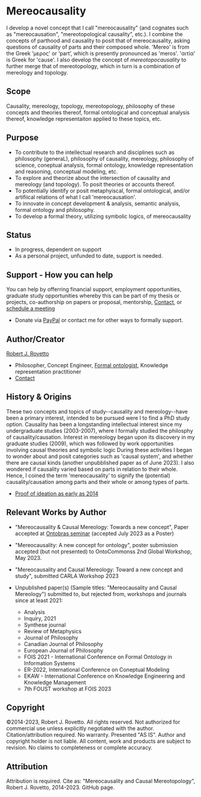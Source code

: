 # Mereocausality

I develop a novel concept that I call "mereocausality" (and cognates such as "mereocausation", "mereotopological causality", etc.). I combine the concepts of parthood and causality to posit that of mereocausality, asking questions of causality of parts and their composed whole. 'Mereo' is from the Greek 'μερος' or ‘part’, which is presently pronounced as 'meros'. 'αιτία' is Greek for 'cause'. I also develop the concept of _mereotopocausality_ to further merge that of mereotopology, which in turn is a combination of mereology and topology.

## Scope
Causality, mereology, topology, mereotopology, philosophy of these concepts and theories thereof, formal ontological and conceptual analysis thereof, knowledge representaiton applied to these topics, etc.

## Purpose
- To contribute to the intellectual research and disciplines such as philosophy (generaL), philosophy of causality, mereology, philosophy of science, coneptual analysis, formal ontology, knowledge representation and reasoning, conceptual modeling, etc.
- To explore and theorize about the intersection of causality and mereology (and topology). To posit theories or accounts thereof.
- To potentially identify or posit metaphyiscal, formal ontological, and/or artifiical relations of what I call 'mereocausation'.
- To innovate in concept development & analysis, semantic analysis, formal ontology and philosophy.
- To develop a formal theory, utilizing symbolic logics, of mereocausality

## Status
- In progress, dependent on support
- As a personal project, unfunded to date, support is needed.

## Support - How you can help
You can help by offerring financial support, employment opportunities, graduate study opportunities whereby this can be part of my thesis or projects, co-authorship on papers or proposal, mentorship, [Contact](https://ontospace.wordpress.com/contact), or [schedule a meeting](https://tinyurl.com/hm8wu2sa) 

* Donate via [PayPal](https://tinyurl.com/donateViaPayPalrr) or contact me for other ways to formally support.

## Author/Creator
[Robert J. Rovetto](http://orcid.org/0000-0003-3835-7817)
- Philosopher, Concept Engineer, [Formal ontologist](https://ontologforum.org/index.php/RobertRovetto), Knowledge representation practitioner
- [Contact](mailto:rrovetto@terpalum.umd.edu)

## History & Origins
These two concepts and topics of study--causality and mereology--have been a primary interest, intended to be pursued were I to find a PhD study option. 
Causality has been a longstanding intellectual interest since my undergraduate studies (2003-2007), where I formally studied the philosphy of causality/causation. Interest in mereology began upon its discovery in my graduate studies (2009), which was followed by work opportunities involving causal theories and symbolic logic During these activities I began to wonder about and posit categories such as 'causal system', and whether there are causal kinds (another unpubblished paper as of June 2023). I also wondered if causality varied based on parts in relation to their whole. Hence, I coined the term 'mereocausality' to signify the (potential) causality/causation among parts and their whole or among types of parts.
- [Proof of ideation as early as 2014](https://github.com/rrovetto/rrovetto/tree/main/affiliations-and-work/papers/mereocausality)
  
## Relevant Works by Author
- "Mereocausality & Causal Mereology: Towards a new concept", Paper accepted at [Ontobras seminar](https://www.inf.ufrgs.br/ontobras/en/program/) (accepted July 2023 as a Poster)
- "Mereocausality: A new concept for ontology", poster submission accepted (but not presented) to OntoCommonss 2nd Global Workshop, May 2023.
- "Mereocausality and Causal Mereology: Toward a new concept and study", submitted CARLA Workshop 2023

- Unpublished paper(s) (Sample titles: "Mereocausality and Causal Mereology") submitted to, but rejected from, workshops and journals since at least 2021:
  - Analysis
  - Inquiry, 2021
  - Synthese journal
  - Review of Metaphysics
  - Journal of Philosophy
  - Canadian Journal of Philosophy
  - European Journal of Philosophy
  - FOIS 2021 - International Conference on Formal Ontology in Information Systems
  - ER-2022, International Conference on Coneptual Modeling
  - EKAW - International Conference on Knowledge Engineering and Knowledge Management
  - 7th FOUST workshop at FOIS 2023

## Copyright
©2014-2023, Robert J. Rovetto. All rights reserved.
Not authorized for commercial use unless explicitly negotiated with the author. Citation/attribution required.
No warranty. Presented "AS IS". Author and copyright holder is not liable. All content, work and products are subject to revision. No claims to completeness or complete accuracy.

## Attribution
Attribution is required. Cite as: "Mereocausality and Causal Mereotopology", Robert J. Rovetto, 2014-2023. GitHub page.
